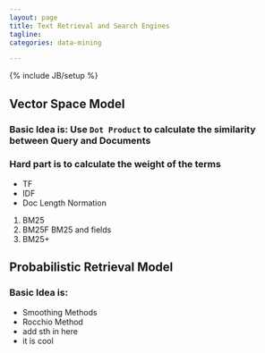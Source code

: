 ```yaml
---
layout: page
title: Text Retrieval and Search Engines
tagline:
categories: data-mining

---
```


{% include JB/setup %}

## Vector Space Model

### Basic Idea is: Use `Dot Product` to calculate the similarity between Query and Documents

### Hard part is to calculate the weight of the terms

- TF 
- IDF
- Doc Length Normation

1. BM25
2. BM25F BM25 and fields
3. BM25+


## Probabilistic Retrieval Model 

### Basic Idea is: 

- Smoothing Methods
- Rocchio Method
- add sth in here
- it is cool

